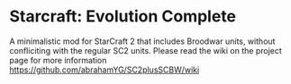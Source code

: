 # Starcraft: Evolution Complete

A minimalistic mod for StarCraft 2 that includes Broodwar units, without confliciting with the regular SC2 units.
Please read the wiki on the project page for more information
https://github.com/abrahamYG/SC2plusSCBW/wiki
